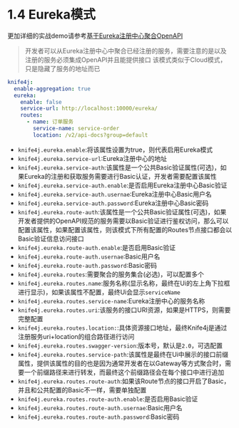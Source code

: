# 1.4 Eureka模式


更加详细的实战demo请参考[基于Eureka注册中心聚合OpenAPI](/docs/action/aggregation-eureka)

> 开发者可以从Eureka注册中心中聚合已经注册的服务，需要注意的是以及注册的服务必须集成OpenAPI并且能提供接口
> 该模式类似于Cloud模式，只是隐藏了服务的地址而已


```yml
knife4j:
  enable-aggregation: true
  eureka:
    enable: false
    service-url: http://localhost:10000/eureka/
    routes:
      - name: 订单服务
        service-name: service-order
        location: /v2/api-docs?group=default
```

- `knife4j.eureka.enable`:将该属性设置为true，则代表启用Eureka模式
- `knife4j.eureka.service-url`:Eureka注册中心的地址
- `knife4j.eureka.service-auth`:该属性是一个公共Basic验证属性(可选)，如果Eureka的注册和获取服务需要进行Basic认证，开发者需要配置该属性
- `knife4j.eureka.service-auth.enable`:是否启用Eureka注册中心Basic验证
- `knife4j.eureka.service-auth.usernae`:Eureka注册中心Basic用户名
- `knife4j.eureka.service-auth.password`:Eureka注册中心Basic密码
- `knife4j.eureka.route-auth`:该属性是一个公共Basic验证属性(可选)，如果开发者提供的OpenAPI规范的服务需要以Basic验证进行鉴权访问，那么可以配置该属性，如果配置该属性，则该模式下所有配置的Routes节点接口都会以Basic验证信息访问接口
- `knife4j.eureka.route-auth.enable`:是否启用Basic验证
- `knife4j.eureka.route-auth.usernae`:Basic用户名
- `knife4j.eureka.route-auth.password`:Basic密码
- `knife4j.eureka.routes`:需要聚合的服务集合(必选)，可以配置多个
- `knife4j.eureka.routes.name`:服务名称(显示名称，最终在Ui的左上角下拉框进行显示)，如果该属性不配置，最终Ui会显示`serviceName`
- `knife4j.eureka.routes.service-name`:Eureka注册中心的服务名称
- `knife4j.eureka.routes.uri`:该服务的接口URI资源，如果是HTTPS，则需要完整配置
- `knife4j.eureka.routes.location:`:具体资源接口地址，最终Knife4j是通过注册服务uri+location的组合路径进行访问
- `knife4j.eureka.routes.swagger-version`:版本号，默认是`2.0`，可选配置
- `knife4j.eureka.routes.service-path`:该属性是最终在Ui中展示的接口前缀属性，提供该属性的目的也是因为通常开发者在以Gateway等方式聚合时，需要一个前缀路径来进行转发，而最终这个前缀路径会在每个接口中进行追加
- `knife4j.eureka.routes.route-auth`:如果该Route节点的接口开启了Basic，并且和公共配置的Basic不一样，需要单独配置
- `knife4j.eureka.routes.route-auth.enable`:是否启用Basic验证
- `knife4j.eureka.routes.route-auth.usernae`:Basic用户名
- `knife4j.eureka.routes.route-auth.password`:Basic密码
